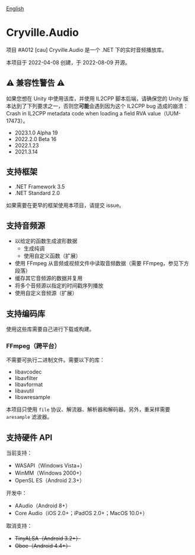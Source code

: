 [English](README.md)

# Cryville.Audio
项目 #A012 [cau] Cryville.Audio 是一个 .NET 下的实时音频播放库。

本项目于 2022-04-08 创建，于 2022-08-09 开源。

## ⚠ 兼容性警告 ⚠
如果您想在 Unity 中使用该库，并使用 IL2CPP 脚本后端，请确保您的 Unity 版本达到了下列要求之一，否则您**可能**会遇到因为这个 IL2CPP bug 造成的崩溃：Crash in IL2CPP metadata code when loading a field RVA value（UUM-17473）。
- 2023.1.0 Alpha 19
- 2022.2.0 Beta 16
- 2022.1.23
- 2021.3.14

## 支持框架
- .NET Framework 3.5
- .NET Standard 2.0

如果需要在更早的框架使用本项目，请提交 issue。

## 支持音频源
- 以给定的函数生成波形数据
  - 生成纯调
  - 使用自定义函数（扩展）
- 使用 FFmpeg 从音频或视频文件中读取音频数据（需要 FFmpeg，参见下方段落）
- 缓存其它音频源的数据并复用
- 将多个音频源以指定的时间戳序列播放
- 使用自定义音频源（扩展）

## 支持编码库
使用这些库需要自己进行下载或构建。

### FFmpeg（跨平台）
不需要可执行二进制文件。需要以下的库：
- libavcodec
- libavfilter
- libavformat
- libavutil
- libswresample

本项目只使用 `file` 协议、解流器、解析器和解码器。另外，重采样需要 `aresample` 滤波器。

## 支持硬件 API
当前支持：
- WASAPI（Windows Vista+）
- WinMM（Windows 2000+）
- OpenSL ES（Android 2.3+）

开发中：
- AAudio（Android 8+）
- Core Audio（iOS 2.0+；iPadOS 2.0+；MacOS 10.0+）

取消支持：
- ~~TinyALSA（Android 3.2+）~~
- ~~Oboe（Android 4.4+）~~
